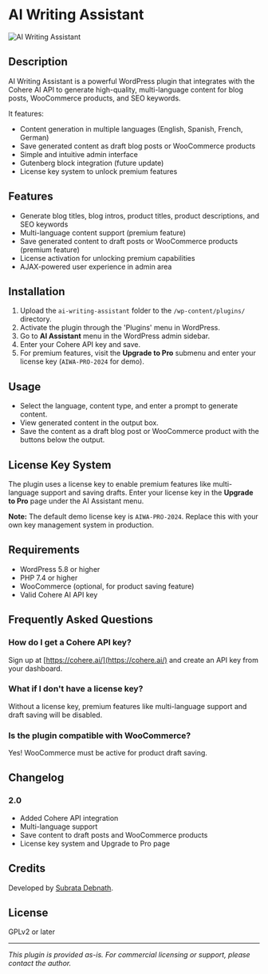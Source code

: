 # AI Writing Assistant

![AI Writing Assistant](https://your-plugin-image-url.com/banner.png) <!-- Optional banner -->

## Description

AI Writing Assistant is a powerful WordPress plugin that integrates with the Cohere AI API to generate high-quality, multi-language content for blog posts, WooCommerce products, and SEO keywords. 

It features:  
- Content generation in multiple languages (English, Spanish, French, German)  
- Save generated content as draft blog posts or WooCommerce products  
- Simple and intuitive admin interface  
- Gutenberg block integration (future update)  
- License key system to unlock premium features  

## Features

- Generate blog titles, blog intros, product titles, product descriptions, and SEO keywords  
- Multi-language content support (premium feature)  
- Save generated content to draft posts or WooCommerce products (premium feature)  
- License activation for unlocking premium capabilities  
- AJAX-powered user experience in admin area  

## Installation

1. Upload the `ai-writing-assistant` folder to the `/wp-content/plugins/` directory.  
2. Activate the plugin through the 'Plugins' menu in WordPress.  
3. Go to **AI Assistant** menu in the WordPress admin sidebar.  
4. Enter your Cohere API key and save.  
5. For premium features, visit the **Upgrade to Pro** submenu and enter your license key (`AIWA-PRO-2024` for demo).  

## Usage

- Select the language, content type, and enter a prompt to generate content.  
- View generated content in the output box.  
- Save the content as a draft blog post or WooCommerce product with the buttons below the output.  

## License Key System

The plugin uses a license key to enable premium features like multi-language support and saving drafts. Enter your license key in the **Upgrade to Pro** page under the AI Assistant menu.

**Note:** The default demo license key is `AIWA-PRO-2024`. Replace this with your own key management system in production.

## Requirements

- WordPress 5.8 or higher  
- PHP 7.4 or higher  
- WooCommerce (optional, for product saving feature)  
- Valid Cohere AI API key  

## Frequently Asked Questions

### How do I get a Cohere API key?  
Sign up at [https://cohere.ai/](https://cohere.ai/) and create an API key from your dashboard.

### What if I don't have a license key?  
Without a license key, premium features like multi-language support and draft saving will be disabled.

### Is the plugin compatible with WooCommerce?  
Yes! WooCommerce must be active for product draft saving.

## Changelog

### 2.0  
- Added Cohere API integration  
- Multi-language support  
- Save content to draft posts and WooCommerce products  
- License key system and Upgrade to Pro page  

## Credits

Developed by [Subrata Debnath](https://profiles.wordpress.org/subrata-deb-nath/).

## License

GPLv2 or later  

---

*This plugin is provided as-is. For commercial licensing or support, please contact the author.*
